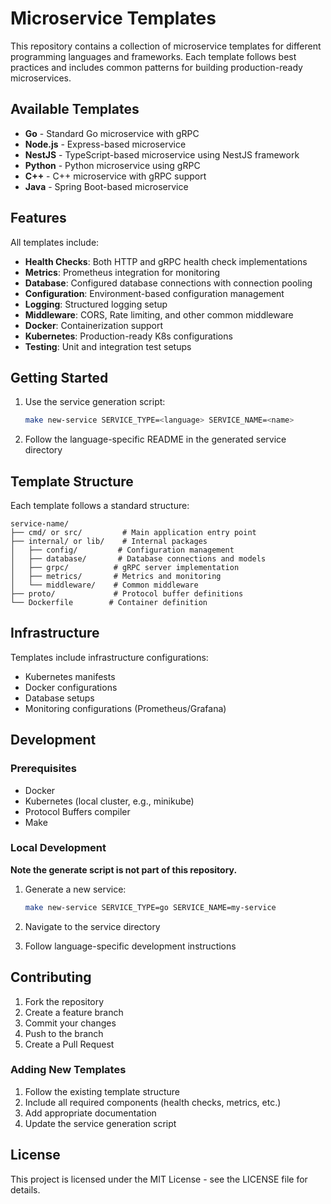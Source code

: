# Microservice Templates

This repository contains a collection of microservice templates for different programming languages and frameworks. Each template follows best practices and includes common patterns for building production-ready microservices.

## Available Templates

- **Go** - Standard Go microservice with gRPC
- **Node.js** - Express-based microservice
- **NestJS** - TypeScript-based microservice using NestJS framework
- **Python** - Python microservice using gRPC
- **C++** - C++ microservice with gRPC support
- **Java** - Spring Boot-based microservice

## Features

All templates include:

- **Health Checks**: Both HTTP and gRPC health check implementations
- **Metrics**: Prometheus integration for monitoring
- **Database**: Configured database connections with connection pooling
- **Configuration**: Environment-based configuration management
- **Logging**: Structured logging setup
- **Middleware**: CORS, Rate limiting, and other common middleware
- **Docker**: Containerization support
- **Kubernetes**: Production-ready K8s configurations
- **Testing**: Unit and integration test setups

## Getting Started

1. Use the service generation script:

   ```bash
   make new-service SERVICE_TYPE=<language> SERVICE_NAME=<name>
   ```

2. Follow the language-specific README in the generated service directory

## Template Structure

Each template follows a standard structure:

```
service-name/
├── cmd/ or src/         # Main application entry point
├── internal/ or lib/    # Internal packages
│   ├── config/         # Configuration management
│   ├── database/       # Database connections and models
│   ├── grpc/          # gRPC server implementation
│   ├── metrics/       # Metrics and monitoring
│   └── middleware/    # Common middleware
├── proto/             # Protocol buffer definitions
└── Dockerfile        # Container definition
```

## Infrastructure

Templates include infrastructure configurations:

- Kubernetes manifests
- Docker configurations
- Database setups
- Monitoring configurations (Prometheus/Grafana)

## Development

### Prerequisites

- Docker
- Kubernetes (local cluster, e.g., minikube)
- Protocol Buffers compiler
- Make

### Local Development

**Note the generate script is not part of this repository.**

1. Generate a new service:

   ```bash
   make new-service SERVICE_TYPE=go SERVICE_NAME=my-service
   ```

2. Navigate to the service directory
3. Follow language-specific development instructions

## Contributing

1. Fork the repository
2. Create a feature branch
3. Commit your changes
4. Push to the branch
5. Create a Pull Request

### Adding New Templates

1. Follow the existing template structure
2. Include all required components (health checks, metrics, etc.)
3. Add appropriate documentation
4. Update the service generation script

## License

This project is licensed under the MIT License - see the LICENSE file for details.
